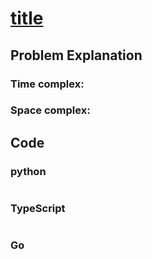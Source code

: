 # [title](url)



## Problem Explanation

### Time complex:

### Space complex:

## Code

### python
```python

```

### TypeScript
```TypeScript


```

### Go
```go
```